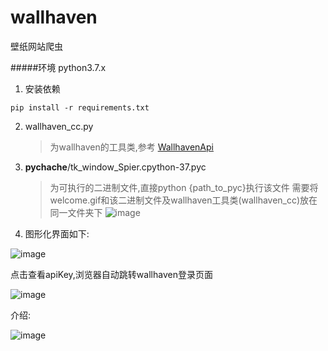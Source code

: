 # wallhaven
壁纸网站爬虫

#####环境 python3.7.x
1. 安装依赖
```shell
pip install -r requirements.txt
```
2. wallhaven_cc.py
   > 为wallhaven的工具类,参考 [WallhavenApi](https://github.com/Goblenus/WallhavenApi)
3. __pychache__/tk_window_Spier.cpython-37.pyc
   > 为可执行的二进制文件,直接python {path_to_pyc}执行该文件
   > 需要将welcome.gif和该二进制文件及wallhaven工具类(wallhaven_cc)放在同一文件夹下
   ![image](https://user-images.githubusercontent.com/44967393/163918247-93cf59ff-7149-403f-b64b-618446468cbc.png)

4. 图形化界面如下:
  
  ![image](https://user-images.githubusercontent.com/44967393/163918298-72e9ded4-45a4-44bc-996a-f0f294b7e290.png)
  
  
  点击查看apiKey,浏览器自动跳转wallhaven登录页面
  
  ![image](https://user-images.githubusercontent.com/44967393/163918409-fbfa2c88-1a41-4563-a4dc-07e5cbb137b1.png)
  
  
  介绍:
  
  ![image](https://user-images.githubusercontent.com/44967393/163918573-9663db0d-a4f1-49ae-b358-281a7515751c.png)

